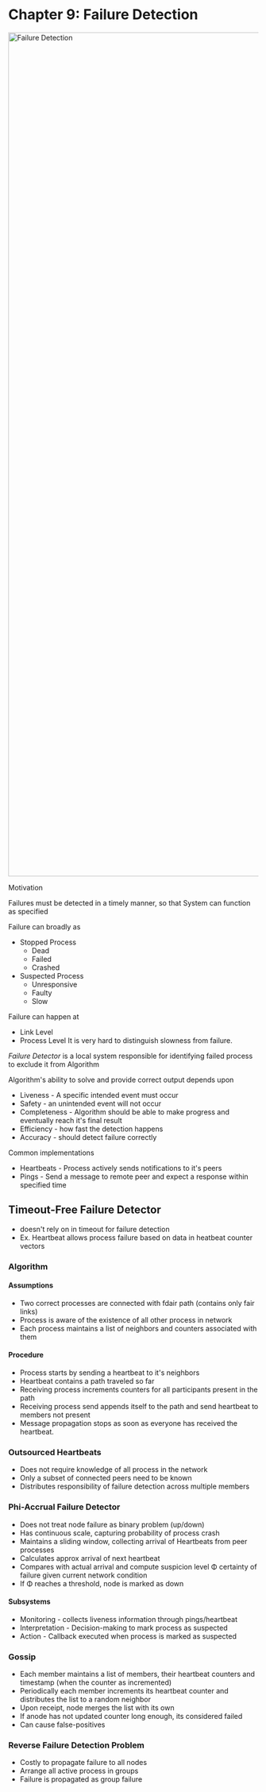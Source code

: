 # Chapter 9: Failure Detection

<img width="1700" alt="Failure Detection" src="https://github.com/ashishpaliwal007/database-internals-book-reading/assets/148831617/ffc694fd-d1aa-4a2e-a548-a25718abcb27">

Motivation

Failures must be detected in a timely manner, so that System can function as specified

Failure can broadly as

- Stopped Process
  - Dead
  - Failed
  - Crashed
- Suspected Process
  - Unresponsive
  - Faulty
  - Slow


Failure can happen at
- Link Level
- Process Level
It is very hard to distinguish slowness from failure.


*Failure Detector* is a local system responsible for identifying failed process to exclude it from Algorithm

Algorithm's ability to solve and provide correct output depends upon
- Liveness - A specific intended event must occur
- Safety - an unintended event will not occur
- Completeness - Algorithm should be able to make progress and eventually reach it's final result
- Efficiency - how fast the detection happens
- Accuracy - should detect failure correctly

Common implementations
- Heartbeats - Process actively sends notifications to it's peers
- Pings - Send a message to remote peer and expect a response within specified time

## Timeout-Free Failure Detector

- doesn't rely on in timeout for failure detection
- Ex. Heartbeat allows process failure based on data in heatbeat counter vectors

### Algorithm

#### Assumptions
- Two correct processes are connected with fdair path (contains only fair links)
- Process is aware of the existence of all other process in network
- Each process maintains a list of neighbors and counters associated with them

#### Procedure
- Process starts by sending a heartbeat to it's neighbors
- Heartbeat contains a path traveled so far
- Receiving process increments counters for all participants present in the path
- Receiving process send appends itself to the path and send heartbeat to members not present
- Message propagation stops as soon as everyone has received the heartbeat.

### Outsourced Heartbeats

- Does not require knowledge of all process in the network
- Only a subset of connected peers need to be known
- Distributes responsibility of failure detection across multiple members

### Phi-Accrual Failure Detector

- Does not treat node failure as binary problem (up/down)
- Has continuous scale, capturing probability of process crash
- Maintains a sliding window, collecting arrival of Heartbeats from peer processes
- Calculates approx arrival of next heartbeat
- Compares with actual arrival and compute suspicion level &Phi; certainty of failure given current network condition
- If &Phi; reaches a threshold, node is marked as down

#### Subsystems

- Monitoring - collects liveness information through pings/heartbeat
- Interpretation - Decision-making to mark process as suspected
- Action - Callback executed when process is marked as suspected

### Gossip
- Each member maintains a list of members, their heartbeat counters and timestamp (when the counter as incremented)
- Periodically each member increments its heartbeat counter and distributes the list to a random neighbor
- Upon receipt, node merges the list with its own
- If anode has not updated counter long enough, its considered failed
- Can cause false-positives

### Reverse Failure Detection Problem

- Costly to propagate failure to all nodes
- Arrange all active process in groups
- Failure is propagated as group failure




